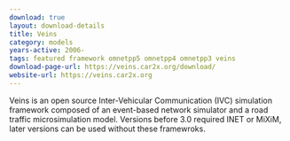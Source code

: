 ```yaml
---
download: true
layout: download-details
title: Veins
category: models
years-active: 2006-
tags: featured framework omnetpp5 omnetpp4 omnetpp3 veins
download-page-url: https://veins.car2x.org/download/
website-url: https://veins.car2x.org
---
```


Veins is an open source Inter-Vehicular Communication (IVC) simulation framework
composed of an event-based network simulator and a road traffic microsimulation
model. Versions before 3.0 required INET or MiXiM, later versions can be used
without these framewroks.
